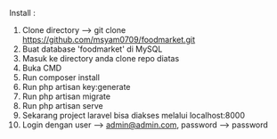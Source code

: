 Install :
1. Clone directory --> git clone https://github.com/msyam0709/foodmarket.git
2. Buat database 'foodmarket' di MySQL
3. Masuk ke directory anda clone repo diatas
4. Buka CMD 
5. Run composer install
6. Run php artisan key:generate
7. Run php artisan migrate
8. Run php artisan serve
9. Sekarang project laravel bisa diakses melalui localhost:8000
10. Login dengan user --> admin@admin.com, password --> password
